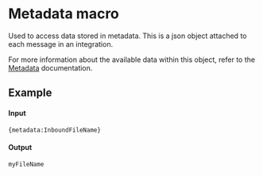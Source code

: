 
# Metadata macro

Used to access data stored in metadata. This is a json object attached to each message in an integration. 

For more information about the available data within this object, refer to the [Metadata](/integrations/metadata) documentation.

## Example

#### Input
```
{metadata:InboundFileName}
```

#### Output
```
myFileName
```